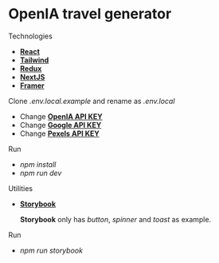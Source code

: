 # OpenIA travel generator

Technologies

- **[React](https://react.dev/)**
- **[Tailwind](https://tailwindcss.com/)**
- **[Redux](https://redux.js.org/)**
- **[NextJS](https://nextjs.org/)**
- **[Framer](https://www.framer.com/motion/)**

Clone _.env.local.example_ and rename as _.env.local_

- Change **[OpenIA API KEY](https://platform.openai.com/account/api-keys)**
- Change **[Google API KEY](https://console.cloud.google.com/projectselector/google/maps-apis)**
- Change **[Pexels API KEY](https://www.pexels.com/api/)**

Run

- _npm install_
- _npm run dev_

Utilities

- **[Storybook](https://storybook.js.org/)**

  **Storybook** only has _button_, _spinner_ and _toast_ as example.

Run

- _npm run storybook_

